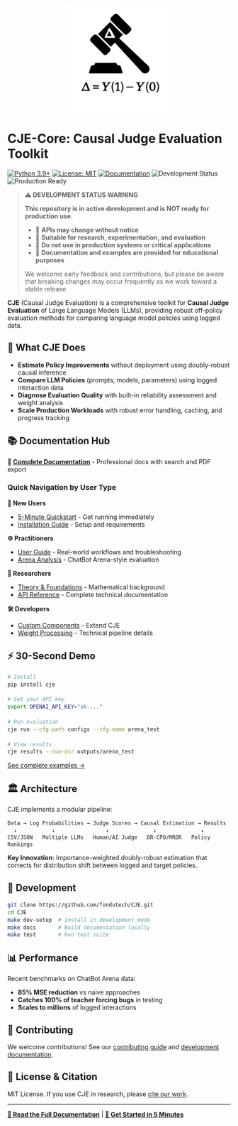 <p align="center">
  <img src="docs/img/CJE logo.svg" alt="Causal Judge Evaluation logo"
       width="240" height="auto"/>
</p>

# CJE-Core: Causal Judge Evaluation Toolkit

[![Python 3.9+](https://img.shields.io/badge/python-3.9+-blue.svg)](https://www.python.org/downloads/)
[![License: MIT](https://img.shields.io/badge/License-MIT-yellow.svg)](https://opensource.org/licenses/MIT)
[![Documentation](https://img.shields.io/badge/docs-ReadTheDocs-blue.svg)](https://cje.readthedocs.io/)
![Development Status](https://img.shields.io/badge/status-active%20development-orange.svg)
![Production Ready](https://img.shields.io/badge/production%20ready-no-red.svg)

> **⚠️ DEVELOPMENT STATUS WARNING**
> 
> **This repository is in active development and is NOT ready for production use.**
> 
> - 🚧 **APIs may change without notice**
> - 🔬 **Suitable for research, experimentation, and evaluation**  
> - 🚫 **Do not use in production systems or critical applications**
> - 📝 **Documentation and examples are provided for educational purposes**
> 
> We welcome early feedback and contributions, but please be aware that breaking changes may occur frequently as we work toward a stable release.

**CJE** (Causal Judge Evaluation) is a comprehensive toolkit for **Causal Judge Evaluation** of Large Language Models (LLMs), providing robust off-policy evaluation methods for comparing language model policies using logged data.

## 🎯 What CJE Does

- **Estimate Policy Improvements** without deployment using doubly-robust causal inference
- **Compare LLM Policies** (prompts, models, parameters) using logged interaction data  
- **Diagnose Evaluation Quality** with built-in reliability assessment and weight analysis
- **Scale Production Workloads** with robust error handling, caching, and progress tracking

## 📚 Documentation Hub

**📖 [Complete Documentation](https://cje.readthedocs.io/)** - Professional docs with search and PDF export

### Quick Navigation by User Type

**🚀 New Users**
- [5-Minute Quickstart](https://cje.readthedocs.io/en/latest/quickstart.html) - Get running immediately
- [Installation Guide](https://cje.readthedocs.io/en/latest/installation.html) - Setup and requirements

**⚙️ Practitioners**  
- [User Guide](https://cje.readthedocs.io/en/latest/guides/user_guide.html) - Real-world workflows and troubleshooting
- [Arena Analysis](https://cje.readthedocs.io/en/latest/guides/arena_analysis.html) - ChatBot Arena-style evaluation

**🔬 Researchers**
- [Theory & Foundations](https://cje.readthedocs.io/en/latest/theory/index.html) - Mathematical background
- [API Reference](https://cje.readthedocs.io/en/latest/api/index.html) - Complete technical documentation

**🛠️ Developers**
- [Custom Components](https://cje.readthedocs.io/en/latest/guides/custom_components.html) - Extend CJE
- [Weight Processing](https://cje.readthedocs.io/en/latest/guides/weight_processing.html) - Technical pipeline details

## ⚡ 30-Second Demo

```bash
# Install
pip install cje

# Set your API key
export OPENAI_API_KEY="sk-..."

# Run evaluation
cje run --cfg-path configs --cfg-name arena_test

# View results
cje results --run-dir outputs/arena_test
```

[See complete examples →](https://cje.readthedocs.io/en/latest/quickstart.html)

## 🏛️ Architecture

CJE implements a modular pipeline:

```
Data → Log Probabilities → Judge Scores → Causal Estimation → Results
  ↓           ↓                ↓              ↓              ↓
CSV/JSON   Multiple LLMs   Human/AI Judge   DR-CPO/MRDR   Policy Rankings
```

**Key Innovation**: Importance-weighted doubly-robust estimation that corrects for distribution shift between logged and target policies.

## 🔧 Development

```bash
git clone https://github.com/fondutech/CJE.git
cd CJE
make dev-setup  # Install in development mode
make docs       # Build documentation locally
make test       # Run test suite
```

## 📊 Performance

Recent benchmarks on ChatBot Arena data:
- **85% MSE reduction** vs naive approaches
- **Catches 100% of teacher forcing bugs** in testing
- **Scales to millions** of logged interactions

## 🤝 Contributing

We welcome contributions! See our [contributing guide](https://cje.readthedocs.io/en/latest/contributing.html) and [development documentation](https://cje.readthedocs.io/en/latest/api/index.html).

## 📄 License & Citation

MIT License. If you use CJE in research, please [cite our work](https://cje.readthedocs.io/en/latest/index.html#citation).

---
**[📖 Read the Full Documentation](https://cje.readthedocs.io/)** | **[🚀 Get Started in 5 Minutes](https://cje.readthedocs.io/en/latest/quickstart.html)**
